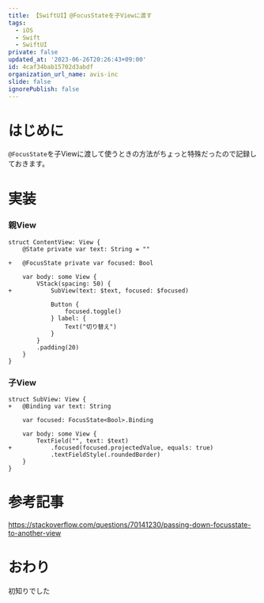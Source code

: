 ```yaml
---
title: 【SwiftUI】@FocusStateを子Viewに渡す
tags:
  - iOS
  - Swift
  - SwiftUI
private: false
updated_at: '2023-06-26T20:26:43+09:00'
id: 4caf34bab15702d3abdf
organization_url_name: avis-inc
slide: false
ignorePublish: false
---
```

# はじめに
`@FocusState`を子Viewに渡して使うときの方法がちょっと特殊だったので記録しておきます。

# 実装
### 親View
```diff_swift
struct ContentView: View {
    @State private var text: String = ""

+   @FocusState private var focused: Bool

    var body: some View {
        VStack(spacing: 50) {
+           SubView(text: $text, focused: $focused)
            
            Button {
                focused.toggle()
            } label: {
                Text("切り替え")
            }
        }
        .padding(20)
    }
}
```

### 子View
```diff_swift
struct SubView: View {
+   @Binding var text: String
    
    var focused: FocusState<Bool>.Binding

    var body: some View {
        TextField("", text: $text)
+           .focused(focused.projectedValue, equals: true)
            .textFieldStyle(.roundedBorder)
    }
}
```

# 参考記事
https://stackoverflow.com/questions/70141230/passing-down-focusstate-to-another-view

# おわり
初知りでした
